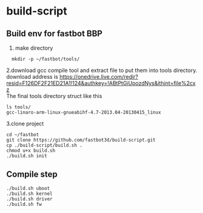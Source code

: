 # build-script
Build env for fastbot BBP 
-------------------------

1. make directory <br> 
```
  mkdir -p ~/fastbot/tools/ 
```

2.download gcc compile tool and extract file to put them into tools directory. <br>
download address is https://onedrive.live.com/redir?resid=F126DF2F21ED21A1!124&authkey=!ABtPtGiUpozdNys&ithint=file%2cxz  <br>
The final tools directory struct like this  <br>
```
ls tools/  
gcc-linaro-arm-linux-gnueabihf-4.7-2013.04-20130415_linux 
```

3.clone project
```
cd ~/fastbot
git clone https://github.com/fastbot3d/build-script.git 
cp ./build-script/build.sh .  
chmod u+x build.sh 
./build.sh init 
```

Compile step 
------------------
```
./build.sh uboot
./build.sh kernel
./build.sh driver
./build.sh fw
```

